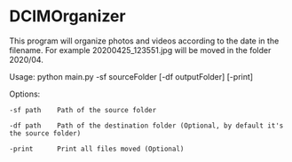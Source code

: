 # DCIMOrganizer
This program will organize photos and videos according to the date in the filename. For example 20200425_123551.jpg will be moved in the folder 2020/04.

Usage: python main.py -sf sourceFolder [-df outputFolder]  [-print]

Options:

	-sf path	Path of the source folder

	-df path	Path of the destination folder (Optional, by default it's the source folder)

	-print		Print all files moved (Optional)
